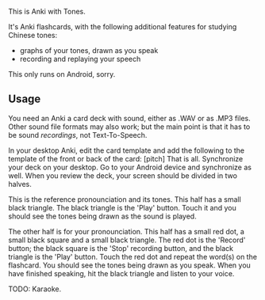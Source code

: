 This is Anki with Tones. 

It's Anki flashcards, with the following additional features for studying Chinese tones:

- graphs of your tones, drawn as you speak 
- recording and replaying your speech

This only runs on Android, sorry.

Usage
-----

You need an Anki a card deck with sound, either as .WAV or as .MP3 files. 
Other sound file formats may also work; but the main point is that it has to be sound *recordings*, not Text-To-Speech.

In your desktop Anki, edit the card template and add the following to the template of the front or back of the card:
[pitch]
That is all. Synchronize your deck on your desktop. Go to your Android device and synchronize as well. 
When you review the deck, your screen should be divided in two halves. 

This is the reference pronounciation and its tones. This half has a small black triangle. The black triangle is the 'Play' button. Touch it and you should see the tones being drawn as the sound is played.

The other half is for your pronounciation. This half has a small red dot, a small black square and a small black triangle. The red dot is the 'Record' button; the black square is the 'Stop' recording button, and the black triangle is the 'Play' button. Touch the red dot and repeat the word(s) on the flashcard. You should see the tones being drawn as you speak. When you have finished speaking, hit the black triangle and listen to your voice.

TODO: Karaoke.

